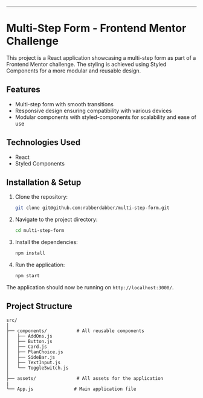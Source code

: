 
---

# Multi-Step Form - Frontend Mentor Challenge

This project is a React application showcasing a multi-step form as part of a Frontend Mentor challenge. The styling is achieved using Styled Components for a more modular and reusable design.

## Features

- Multi-step form with smooth transitions
- Responsive design ensuring compatibility with various devices
- Modular components with styled-components for scalability and ease of use

## Technologies Used

- React
- Styled Components

## Installation & Setup

1. Clone the repository:
   ```bash
   git clone git@github.com:rabberdabber/multi-step-form.git
   ```

2. Navigate to the project directory:
   ```bash
   cd multi-step-form
   ```

3. Install the dependencies:
   ```bash
   npm install
   ```

4. Run the application:
   ```bash
   npm start
   ```

The application should now be running on `http://localhost:3000/`.

## Project Structure

```plaintext
src/
│
├── components/           # All reusable components
│   ├── AddOns.js
│   ├── Button.js
│   ├── Card.js
│   ├── PlanChoice.js
│   ├── SideBar.js
│   ├── TextInput.js
│   └── ToggleSwitch.js       
│
├── assets/               # All assets for the application
|   
└── App.js               # Main application file
```


